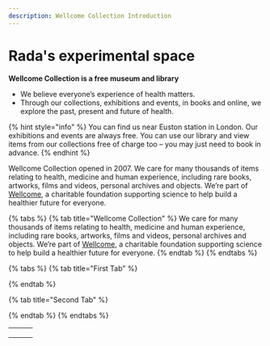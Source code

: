 ```yaml
---
description: Wellcome Collection Introduction
---
```


# Rada's experimental space



**Wellcome Collection is a free museum and library**

* We believe everyone’s experience of health matters.&#x20;
* Through our collections, exhibitions and events, in books and online, we explore the past, present and future of health.

{% hint style="info" %}
You can find us near Euston station in London. Our exhibitions and events are always free. You can use our library and view items from our collections free of charge too – you may just need to book in advance.
{% endhint %}

Wellcome Collection opened in 2007. We care for many thousands of items relating to health, medicine and human experience, including rare books, artworks, films and videos, personal archives and objects. We’re part of [Wellcome](https://wellcome.org/), a charitable foundation supporting science to help build a healthier future for everyone.



{% tabs %}
{% tab title="Wellcome Collection" %}
We care for many thousands of items relating to health, medicine and human experience, including rare books, artworks, films and videos, personal archives and objects. We’re part of [Wellcome](https://wellcome.org/), a charitable foundation supporting science to help build a healthier future for everyone.
{% endtab %}
{% endtabs %}

{% tabs %}
{% tab title="First Tab" %}

{% endtab %}

{% tab title="Second Tab" %}

{% endtab %}
{% endtabs %}

|   |   |   |
| - | - | - |
|   |   |   |
|   |   |   |
|   |   |   |
